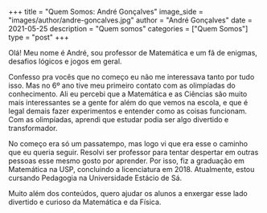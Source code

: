 +++
title = "Quem Somos: André Gonçalves"
image_side = "images/author/andre-goncalves.jpg"
author = "André Gonçalves"
date = 2021-05-25
description = "Quem somos"
categories = ["Quem Somos"]
type = "post"
+++

Olá! Meu nome é André, sou professor de Matemática e um fã de enigmas, desafios lógicos e jogos em geral.

Confesso pra vocês que no começo eu não me interessava tanto por tudo isso. Mas no 6º ano tive meu primeiro contato com as olimpíadas do conhecimento. Ali eu percebi que a Matemática e as Ciências são muito mais interessantes se a gente for além do que vemos na escola, e que é legal demais fazer experimentos e entender como as coisas funcionam. Com as olimpíadas, aprendi que estudar podia ser algo divertido e transformador.

No começo era só um passatempo, mas logo vi que era esse o caminho que eu queria seguir. Resolvi ser professor para tentar despertar em outras pessoas esse mesmo gosto por aprender. Por isso, fiz a graduação em Matemática na USP, concluindo a licenciatura em 2018. Atualmente, estou cursando Pedagogia na Universidade Estácio de Sá.

Muito além dos conteúdos, quero ajudar os alunos a enxergar esse lado divertido e curioso da Matemática e da Física.
